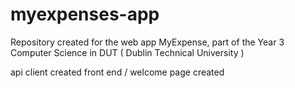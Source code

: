 # myexpenses-app
Repository created for the web app MyExpense, part of the Year 3 Computer Science in DUT ( Dublin Technical University ) 

api client created 
front end / welcome page created

